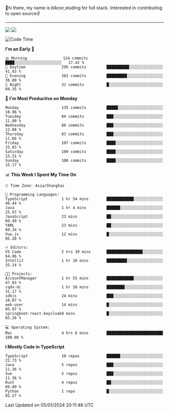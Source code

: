 👋hi there, my name is blkcor,studing for full stack.
Interested in contributing to open source✌️

<hr/>

![](https://github-readme-stats.vercel.app/api?username=blkcor)
<a href="https://github.com/blkcor/github-readme-stats">
    <img align="left" src="https://github-readme-stats.vercel.app/api/top-langs/?username=blkcor&hide=jupyter%20notebook,shaderlab,tex,c%23&langs_count=9" />
</a>


<!--START_SECTION:waka-->
![Code Time](http://img.shields.io/badge/Code%20Time-827%20hrs%2056%20mins-blue)

**I'm an Early 🐤** 

```text
🌞 Morning                124 commits         ████░░░░░░░░░░░░░░░░░░░░░   17.42 % 
🌆 Daytime                295 commits         ██████████░░░░░░░░░░░░░░░   41.43 % 
🌃 Evening                262 commits         █████████░░░░░░░░░░░░░░░░   36.80 % 
🌙 Night                  31 commits          █░░░░░░░░░░░░░░░░░░░░░░░░   04.35 % 
```
📅 **I'm Most Productive on Monday** 

```text
Monday                   135 commits         █████░░░░░░░░░░░░░░░░░░░░   18.96 % 
Tuesday                  84 commits          ███░░░░░░░░░░░░░░░░░░░░░░   11.80 % 
Wednesday                86 commits          ███░░░░░░░░░░░░░░░░░░░░░░   12.08 % 
Thursday                 83 commits          ███░░░░░░░░░░░░░░░░░░░░░░   11.66 % 
Friday                   107 commits         ████░░░░░░░░░░░░░░░░░░░░░   15.03 % 
Saturday                 109 commits         ████░░░░░░░░░░░░░░░░░░░░░   15.31 % 
Sunday                   108 commits         ████░░░░░░░░░░░░░░░░░░░░░   15.17 % 
```


📊 **This Week I Spent My Time On** 

```text
🕑︎ Time Zone: Asia/Shanghai

💬 Programming Languages: 
TypeScript               1 hr 54 mins        ████████████░░░░░░░░░░░░░   46.44 % 
Java                     1 hr 4 mins         ██████░░░░░░░░░░░░░░░░░░░   25.97 % 
JavaScript               23 mins             ██░░░░░░░░░░░░░░░░░░░░░░░   09.49 % 
YAML                     23 mins             ██░░░░░░░░░░░░░░░░░░░░░░░   09.34 % 
Vue.js                   12 mins             █░░░░░░░░░░░░░░░░░░░░░░░░   05.26 % 

🔥 Editors: 
VS Code                  2 hrs 39 mins       ████████████████░░░░░░░░░   64.86 % 
IntelliJ                 1 hr 26 mins        █████████░░░░░░░░░░░░░░░░   35.14 % 

🐱‍💻 Projects: 
AccountManager           1 hr 55 mins        ████████████░░░░░░░░░░░░░   47.03 % 
cqdx-dc                  1 hr 16 mins        ████████░░░░░░░░░░░░░░░░░   31.17 % 
sdkjs                    24 mins             ███░░░░░░░░░░░░░░░░░░░░░░   10.07 % 
web-user                 14 mins             █░░░░░░░░░░░░░░░░░░░░░░░░   05.97 % 
springboot-react-keycloak8 mins              █░░░░░░░░░░░░░░░░░░░░░░░░   03.26 % 

💻 Operating System: 
Mac                      4 hrs 6 mins        █████████████████████████   100.00 % 
```

**I Mostly Code in TypeScript** 

```text
TypeScript               10 repos            ██████░░░░░░░░░░░░░░░░░░░   22.73 % 
Java                     5 repos             ███░░░░░░░░░░░░░░░░░░░░░░   11.36 % 
Vue                      5 repos             ███░░░░░░░░░░░░░░░░░░░░░░   11.36 % 
Rust                     4 repos             ██░░░░░░░░░░░░░░░░░░░░░░░   09.09 % 
Python                   1 repo              █░░░░░░░░░░░░░░░░░░░░░░░░   02.27 % 
```




 Last Updated on 05/01/2024 20:11:48 UTC
<!--END_SECTION:waka-->


